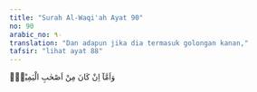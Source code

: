 ```yaml
---
title: "Surah Al-Waqi'ah Ayat 90"
no: 90
arabic_no: ٩٠
translation: "Dan adapun jika dia termasuk golongan kanan,"
tafsir: "lihat ayat 88"
---
```

وَاَمَّآ اِنْ كَانَ مِنْ اَصْحٰبِ الْيَمِيْنِۙ  